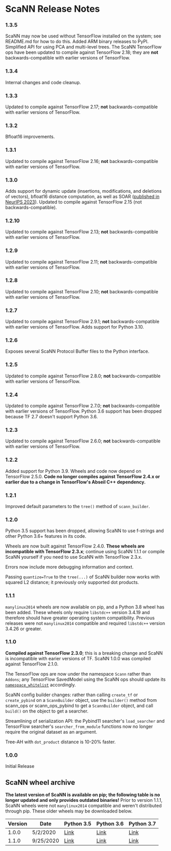 # ScaNN Release Notes

### 1.3.5
ScaNN may now be used without TensorFlow installed on the system; see README.md for how to do this. Added ARM binary releases to PyPI. Simplified API for using PCA and multi-level trees. The ScaNN TensorFlow ops have been updated to compile against TensorFlow 2.18; they are **not** backwards-compatible with earlier versions of TensorFlow.

### 1.3.4
Internal changes and code cleanup.

### 1.3.3
Updated to compile against TensorFlow 2.17; **not** backwards-compatible with earlier versions of TensorFlow.

### 1.3.2
Bfloat16 improvements.

### 1.3.1
Updated to compile against TensorFlow 2.16; **not** backwards-compatible with earlier versions of TensorFlow.

### 1.3.0
Adds support for dynamic update (insertions, modifications, and deletions of vectors), bfloat16 distance computation, as well as SOAR ([published in NeurIPS 2023](https://neurips.cc/virtual/2023/poster/71686)). Updated to compile against TensorFlow 2.15 (not backwards-compatible).

### 1.2.10
Updated to compile against TensorFlow 2.13; **not** backwards-compatible with earlier versions of TensorFlow.

### 1.2.9
Updated to compile against TensorFlow 2.11; **not** backwards-compatible with earlier versions of TensorFlow.

### 1.2.8
Updated to compile against TensorFlow 2.10; **not** backwards-compatible with earlier versions of TensorFlow.

### 1.2.7
Updated to compile against TensorFlow 2.9.1; **not** backwards-compatible with earlier versions of TensorFlow. Adds support for Python 3.10.

### 1.2.6
Exposes several ScaNN Protocol Buffer files to the Python interface.

### 1.2.5
Updated to compile against TensorFlow 2.8.0; **not** backwards-compatible with earlier versions of TensorFlow.

### 1.2.4
Updated to compile against TensorFlow 2.7.0; **not** backwards-compatible with earlier versions of TensorFlow. Python 3.6 support has been dropped because TF 2.7 doesn't support Python 3.6.

### 1.2.3
Updated to compile against TensorFlow 2.6.0; **not** backwards-compatible with earlier versions of TensorFlow.

### 1.2.2
Added support for Python 3.9. Wheels and code now depend on TensorFlow 2.5.0. **Code no longer compiles against TensorFlow 2.4.x or earlier due to a change in TensorFlow's Abseil C++ dependency.**

### 1.2.1
Improved default parameters to the `tree()` method of `scann_builder`.

### 1.2.0
Python 3.5 support has been dropped, allowing ScaNN to use f-strings and other Python 3.6+ features in its code.

Wheels are now built against TensorFlow 2.4.0. **These wheels are incompatible with TensorFlow 2.3.x**; continue using ScaNN 1.1.1 or compile ScaNN yourself if you need to use ScaNN with TensorFlow 2.3.x.

Errors now include more debugging information and context.

Passing `quantize=True` to the `tree(...)` of ScaNN builder now works with squared L2 distance; it previously only supported dot products.

### 1.1.1

`manylinux2014` wheels are now available on pip, and a Python 3.8 wheel has been added. These wheels only require `libstdc++` version 3.4.19 and therefore should have greater operating system compatibility. Previous releases were not `manylinux2014` compatible and required `libstdc++` version 3.4.26 or greater.

### 1.1.0

**Compiled against TensorFlow 2.3.0**; this is a breaking change and ScaNN is incompatible with earier versions of TF. ScaNN 1.0.0 was compiled against TensorFlow 2.1.0.

The TensorFlow ops are now under the namespace `Scann` rather than `Addons`; any TensorFlow SavedModel using the ScaNN ops should update its [`namespace_whitelist`](https://www.tensorflow.org/api_docs/python/tf/saved_model/SaveOptions) accordingly.

ScaNN config builder changes: rather than calling `create_tf` or `create_pybind` on a `ScannBuilder` object, use the `builder()` method from scann\_ops or scann\_ops\_pybind to get a `ScannBuilder` object, and call `build()` on the object to get a searcher.

Streamlining of serialization API: the Pybind11 searcher's `load_searcher` and TensorFlow searcher's `searcher_from_module` functions now no longer require the original dataset as an argument.

Tree-AH with `dot_product` distance is 10-20% faster.

### 1.0.0

Initial Release

## ScaNN wheel archive

**The latest version of ScaNN is available on pip; the following table is no longer updated and only provides outdated binaries!** Prior to version 1.1.1, ScaNN wheels were not `manylinux2014` compatible and weren't distributed through pip. These older wheels may be downloaded below.

Version | Date     | Python 3.5                                                                                          | Python 3.6                                                                                          | Python 3.7
------- | -------- | --------------------------------------------------------------------------------------------------- | --------------------------------------------------------------------------------------------------- | ----------
1.0.0   | 5/2/2020 | [Link](https://storage.googleapis.com/scann/releases/1.0.0/scann-1.0.0-cp35-cp35m-linux_x86_64.whl) | [Link](https://storage.googleapis.com/scann/releases/1.0.0/scann-1.0.0-cp36-cp36m-linux_x86_64.whl) | [Link](https://storage.googleapis.com/scann/releases/1.0.0/scann-1.0.0-cp37-cp37m-linux_x86_64.whl)
1.1.0   | 9/25/2020 | [Link](https://storage.googleapis.com/scann/releases/1.1.0/scann-1.1.0-cp35-cp35m-linux_x86_64.whl) | [Link](https://storage.googleapis.com/scann/releases/1.1.0/scann-1.1.0-cp36-cp36m-linux_x86_64.whl) | [Link](https://storage.googleapis.com/scann/releases/1.1.0/scann-1.1.0-cp37-cp37m-linux_x86_64.whl)
